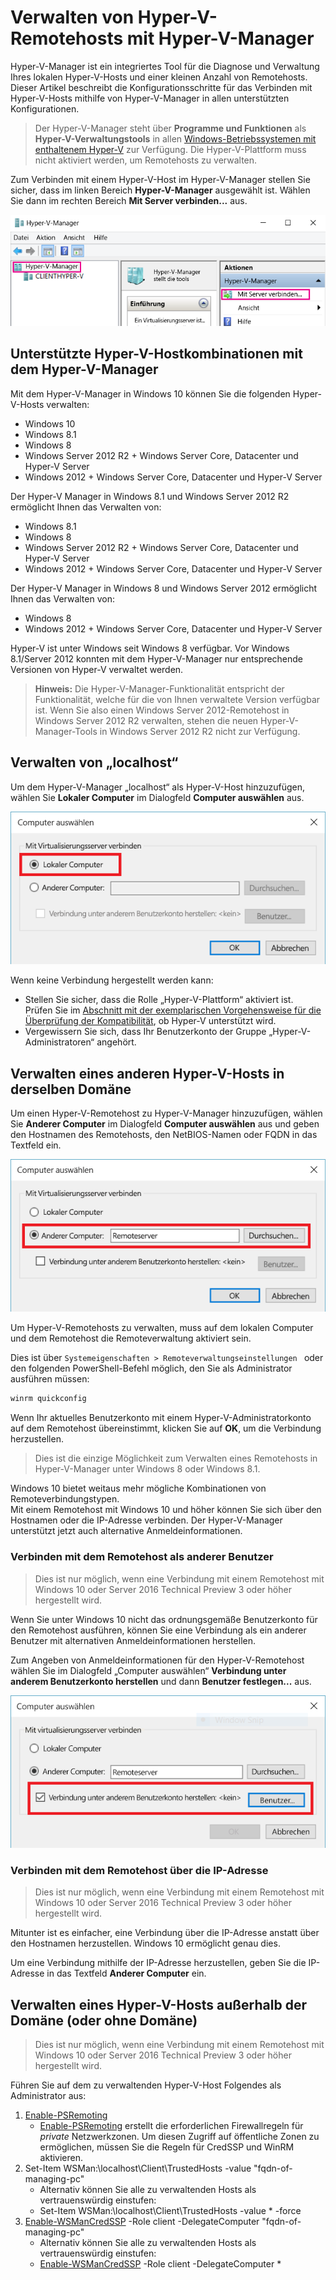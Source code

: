 # Verwalten von Hyper-V-Remotehosts mit Hyper-V-Manager

Hyper-V-Manager ist ein integriertes Tool für die Diagnose und Verwaltung Ihres lokalen Hyper-V-Hosts und einer kleinen Anzahl von Remotehosts. Dieser Artikel beschreibt die Konfigurationsschritte für das Verbinden mit Hyper-V-Hosts mithilfe von Hyper-V-Manager in allen unterstützten Konfigurationen.

> Der Hyper-V-Manager steht über **Programme und Funktionen** als **Hyper-V-Verwaltungstools** in allen [Windows-Betriebssystemen mit enthaltenem Hyper-V](../quick_start/walkthrough_compatibility.md#OperatingSystemRequirements) zur Verfügung. Die Hyper-V-Plattform muss nicht aktiviert werden, um Remotehosts zu verwalten.

Zum Verbinden mit einem Hyper-V-Host im Hyper-V-Manager stellen Sie sicher, dass im linken Bereich **Hyper-V-Manager** ausgewählt ist. Wählen Sie dann im rechten Bereich **Mit Server verbinden...** aus.

![](media/HyperVManager-ConnectToHost.png)

## Unterstützte Hyper-V-Hostkombinationen mit dem Hyper-V-Manager

Mit dem Hyper-V-Manager in Windows 10 können Sie die folgenden Hyper-V-Hosts verwalten:
* Windows 10
* Windows 8.1
* Windows 8
* Windows Server 2012 R2 + Windows Server Core, Datacenter und Hyper-V Server
* Windows 2012 + Windows Server Core, Datacenter und Hyper-V Server

Der Hyper-V Manager in Windows 8.1 und Windows Server 2012 R2 ermöglicht Ihnen das Verwalten von:
* Windows 8.1
* Windows 8
* Windows Server 2012 R2 + Windows Server Core, Datacenter und Hyper-V Server
* Windows 2012 + Windows Server Core, Datacenter und Hyper-V Server

Der Hyper-V Manager in Windows 8 und Windows Server 2012 ermöglicht Ihnen das Verwalten von:
* Windows 8
* Windows 2012 + Windows Server Core, Datacenter und Hyper-V Server

Hyper-V ist unter Windows seit Windows 8 verfügbar. Vor Windows 8.1/Server 2012 konnten mit dem Hyper-V-Manager nur entsprechende Versionen von Hyper-V verwaltet werden.

> **Hinweis:** Die Hyper-V-Manager-Funktionalität entspricht der Funktionalität, welche für die von Ihnen verwaltete Version verfügbar ist. Wenn Sie also einen Windows Server 2012-Remotehost in Windows Server 2012 R2 verwalten, stehen die neuen Hyper-V-Manager-Tools in Windows Server 2012 R2 nicht zur Verfügung.

## Verwalten von „localhost“

Um dem Hyper-V-Manager „localhost“ als Hyper-V-Host hinzuzufügen, wählen Sie **Lokaler Computer** im Dialogfeld **Computer auswählen** aus.

![](media/HyperVManager-ConnectToLocalHost.png)

Wenn keine Verbindung hergestellt werden kann:
*  Stellen Sie sicher, dass die Rolle „Hyper-V-Plattform“ aktiviert ist.  
    Prüfen Sie im [Abschnitt mit der exemplarischen Vorgehensweise für die Überprüfung der Kompatibilität](../quick_start/walkthrough_compatibility.md), ob Hyper-V unterstützt wird.
*  Vergewissern Sie sich, dass Ihr Benutzerkonto der Gruppe „Hyper-V-Administratoren“ angehört.


## Verwalten eines anderen Hyper-V-Hosts in derselben Domäne

Um einen Hyper-V-Remotehost zu Hyper-V-Manager hinzuzufügen, wählen Sie **Anderer Computer** im Dialogfeld **Computer auswählen** aus und geben den Hostnamen des Remotehosts, den NetBIOS-Namen oder FQDN in das Textfeld ein.

![](media/HyperVManager-ConnectToRemoteHost.png)

Um Hyper-V-Remotehosts zu verwalten, muss auf dem lokalen Computer und dem Remotehost die Remoteverwaltung aktiviert sein.

Dies ist über `Systemeigenschaften > Remoteverwaltungseinstellungen ` oder den folgenden PowerShell-Befehl möglich, den Sie als Administrator ausführen müssen:

``` PowerShell
winrm quickconfig
```

Wenn Ihr aktuelles Benutzerkonto mit einem Hyper-V-Administratorkonto auf dem Remotehost übereinstimmt, klicken Sie auf **OK**, um die Verbindung herzustellen.

> Dies ist die einzige Möglichkeit zum Verwalten eines Remotehosts in Hyper-V-Manager unter Windows 8 oder Windows 8.1.


Windows 10 bietet weitaus mehr mögliche Kombinationen von Remoteverbindungstypen.  
Mit einem Remotehost mit Windows 10 und höher können Sie sich über den Hostnamen oder die IP-Adresse verbinden. Der Hyper-V-Manager unterstützt jetzt auch alternative Anmeldeinformationen.


### Verbinden mit dem Remotehost als anderer Benutzer

> Dies ist nur möglich, wenn eine Verbindung mit einem Remotehost mit Windows 10 oder Server 2016 Technical Preview 3 oder höher hergestellt wird.

Wenn Sie unter Windows 10 nicht das ordnungsgemäße Benutzerkonto für den Remotehost ausführen, können Sie eine Verbindung als ein anderer Benutzer mit alternativen Anmeldeinformationen herstellen.

Zum Angeben von Anmeldeinformationen für den Hyper-V-Remotehost wählen Sie im Dialogfeld „Computer auswählen“ **Verbindung unter anderem Benutzerkonto herstellen** und dann **Benutzer festlegen...** aus.

![](media/HyperVManager-ConnectToRemoteHostAltCreds.png)


### Verbinden mit dem Remotehost über die IP-Adresse

> Dies ist nur möglich, wenn eine Verbindung mit einem Remotehost mit Windows 10 oder Server 2016 Technical Preview 3 oder höher hergestellt wird.

Mitunter ist es einfacher, eine Verbindung über die IP-Adresse anstatt über den Hostnamen herzustellen. Windows 10 ermöglicht genau dies.

Um eine Verbindung mithilfe der IP-Adresse herzustellen, geben Sie die IP-Adresse in das Textfeld **Anderer Computer** ein.


## Verwalten eines Hyper-V-Hosts außerhalb der Domäne (oder ohne Domäne)

> Dies ist nur möglich, wenn eine Verbindung mit einem Remotehost mit Windows 10 oder Server 2016 Technical Preview 3 oder höher hergestellt wird.

Führen Sie auf dem zu verwaltenden Hyper-V-Host Folgendes als Administrator aus:

1.  [Enable-PSRemoting](https://technet.microsoft.com/en-us/library/hh849694.aspx)
    * [Enable-PSRemoting](https://technet.microsoft.com/en-us/library/hh849694.aspx) erstellt die erforderlichen Firewallregeln für *private* Netzwerkzonen. Um diesen Zugriff auf öffentliche Zonen zu ermöglichen, müssen Sie die Regeln für CredSSP und WinRM aktivieren.
2. Set-Item WSMan:\localhost\Client\TrustedHosts -value "fqdn-of-managing-pc"
    * Alternativ können Sie alle zu verwaltenden Hosts als vertrauenswürdig einstufen:
    * Set-Item WSMan:\localhost\Client\TrustedHosts -value * -force
3. [Enable-WSManCredSSP](https://technet.microsoft.com/en-us/library/hh849872.aspx) -Role client -DelegateComputer "fqdn-of-managing-pc"
    * Alternativ können Sie alle zu verwaltenden Hosts als vertrauenswürdig einstufen:
    * [Enable-WSManCredSSP](https://technet.microsoft.com/en-us/library/hh849872.aspx) -Role client -DelegateComputer *




